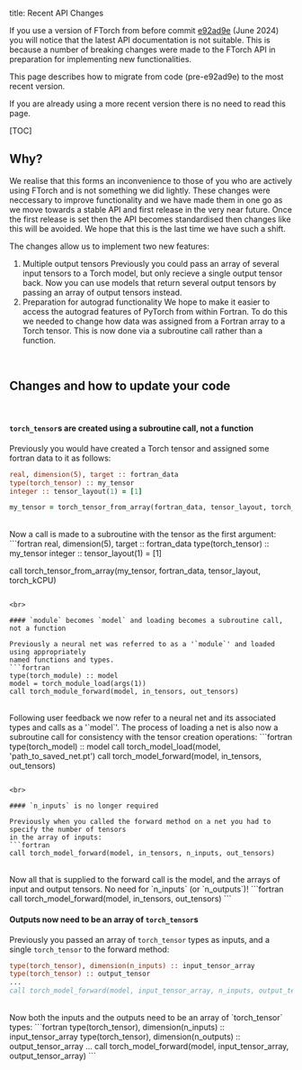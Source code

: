title: Recent API Changes

If you use a version of FTorch from before commit 
[e92ad9e](https://github.com/Cambridge-ICCS/FTorch/commit/e92ad9ec7c2198dbb2ca819854d604b984d293c4)
(June 2024) you will notice that the latest API documentation is not suitable.
This is because a number of breaking changes were made to the FTorch API in preparation
for implementing new functionalities.

This page describes how to migrate from code (pre-e92ad9e) to the most recent version.

If you are already using a more recent version there is no need to read this page.

[TOC]

## Why?

We realise that this forms an inconvenience to those of you who are actively
using FTorch and is not something we did lightly.
These changes were neccessary to improve functionality and we have made them in one go
as we move towards a stable API and first release in the very near future.
Once the first release is set then the API becomes standardised then changes like this
will be avoided. We hope that this is the last time we have such a shift.

The changes allow us to implement two new features:

1. Multiple output tensors
   Previously you could pass an array of several input tensors to a Torch model, but
   only recieve a single output tensor back. Now you can use models that return several
   output tensors by passing an array of output tensors instead.
2. Preparation for autograd functionality
   We hope to make it easier to access the autograd features of PyTorch from within Fortran.
   To do this we needed to change how data was assigned from a Fortran array to a Torch tensor.
   This is now done via a subroutine call rather than a function.

<br>

## Changes and how to update your code

<br>

#### `torch_tensor`s are created using a subroutine call, not a function

Previously you would have created a Torch tensor and assigned some fortran data to it as follows:
```fortran
real, dimension(5), target :: fortran_data
type(torch_tensor) :: my_tensor
integer :: tensor_layout(1) = [1]

my_tensor = torch_tensor_from_array(fortran_data, tensor_layout, torch_kCPU)
```
<br>
Now a call is made to a subroutine with the tensor as the first argument:
```fortran
real, dimension(5), target :: fortran_data
type(torch_tensor) :: my_tensor
integer :: tensor_layout(1) = [1]

call torch_tensor_from_array(my_tensor, fortran_data, tensor_layout, torch_kCPU)
```

<br>

#### `module` becomes `model` and loading becomes a subroutine call, not a function

Previously a neural net was referred to as a '`module`' and loaded using appropriately
named functions and types.
```fortran
type(torch_module) :: model
model = torch_module_load(args(1))
call torch_module_forward(model, in_tensors, out_tensors)
```
<br>
Following user feedback we now refer to a neural net and its associated types and calls
as a '`model`'.
The process of loading a net is also now a subroutine call for consistency with the
tensor creation operations:
```fortran
type(torch_model) :: model
call torch_model_load(model, 'path_to_saved_net.pt')
call torch_model_forward(model, in_tensors, out_tensors)

```

<br>

#### `n_inputs` is no longer required

Previously when you called the forward method on a net you had to specify the number of tensors
in the array of inputs:
```fortran
call torch_model_forward(model, in_tensors, n_inputs, out_tensors)
```
<br>
Now all that is supplied to the forward call is the model, and the arrays of input and
output tensors. No need for `n_inputs` (or `n_outputs`)!
```fortran
call torch_model_forward(model, in_tensors, out_tensors)
```

<br>

#### Outputs now need to be an array of `torch_tensor`s

Previously you passed an array of `torch_tensor` types as inputs, and a single `torch_tensor`
to the forward method:
```fortran
type(torch_tensor), dimension(n_inputs) :: input_tensor_array
type(torch_tensor) :: output_tensor
...
call torch_model_forward(model, input_tensor_array, n_inputs, output_tensor)
```
<br>
Now both the inputs and the outputs need to be an array of `torch_tensor` types:
```fortran
type(torch_tensor), dimension(n_inputs)  :: input_tensor_array
type(torch_tensor), dimension(n_outputs) :: output_tensor_array
...
call torch_model_forward(model, input_tensor_array, output_tensor_array)
```
